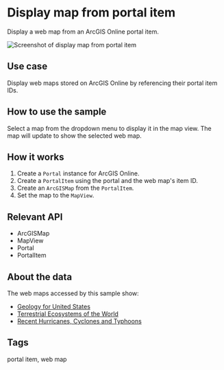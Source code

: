 # Display map from portal item

Display a web map from an ArcGIS Online portal item.

![Screenshot of display map from portal item](display-scene.png)

## Use case

Display web maps stored on ArcGIS Online by referencing their portal item IDs.

## How to use the sample

Select a map from the dropdown menu to display it in the map view. The map will update to show the selected web map.

## How it works

1. Create a `Portal` instance for ArcGIS Online.
2. Create a `PortalItem` using the portal and the web map's item ID.
3. Create an `ArcGISMap` from the `PortalItem`.
4. Set the map to the `MapView`.

## Relevant API

* ArcGISMap
* MapView
* Portal
* PortalItem

## About the data

The web maps accessed by this sample show:
* [Geology for United States](https://arcgis.com/home/item.html?id=92ad152b9da94dee89b9e387dfe21acd)
* [Terrestrial Ecosystems of the World](https://arcgis.com/home/item.html?id=5be0bc3ee36c4e058f7b3cebc21c74e6)
* [Recent Hurricanes, Cyclones and Typhoons](https://arcgis.com/home/item.html?id=064f2e898b094a17b84e4a4cd5e5f549)

## Tags

portal item, web map